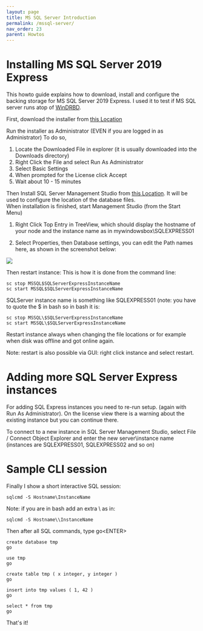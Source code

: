```yaml
---
layout: page
title: MS SQL Server Introduction
permalink: /mssql-server/
nav_order: 23
parent: Howtos
---
```


# [](#header-1) Installing MS SQL Server 2019 Express

This howto guide explains how to download, install and configure
the backing storage for MS SQL Server 2019 Express. I used it
to test if MS SQL server runs atop of [WinDRBD](https://www.github.com/LINBIT/WinDRBD).

First, download the installer from [this Location](https://www.microsoft.com/en-us/evalcenter/download-sql-server-2019)

Run the installer as Administrator (EVEN if you are logged in as Administrator)
To do so,

1. Locate the Downloaded File in explorer (it is usually downloaded into
    the Downloads directory)
2. Right Click the File and select Run As Administrator
3. Select Basic Settings
4. When prompted for the License click Accept
5. Wait about 10 - 15 minutes

Then Install SQL Server Management Studio from [this Location](https://learn.microsoft.com/en-us/sql/ssms/download-sql-server-management-studio-ssms-19?view=sql-server-ver16). It will be used to configure the location of the database files.  
When installation is finished, start Management Studio (from the Start Menu)

1. Right Click Top Entry in TreeView, which should display the hostname of your node and the instance name as in mywindowsbox\SQLEXPRESS01

2. Select Properties, then Database settings, you can edit the Path names here,
as shown in the screenshot below:

![](../../assets/images/SetPathOfMSSQLServer.png)

Then restart instance: This is how it is done from the command line:

	sc stop MSSQL$SQLServerExpressInstanceName
	sc start MSSQL$SQLServerExpressInstanceName

SQLServer instance name is something like SQLEXPRESS01
(note: you have to quote the $ in bash so in bash it is:

	sc stop MSSQL\$SQLServerExpressInstanceName
	sc start MSSQL\$SQLServerExpressInstanceName

Restart instance always when changing the file locations or
for example when disk was offline and got online again.

Note: restart is also possible via GUI: right click instance and
select restart.

# [](#header-2) Adding more SQL Server Express instances

For adding SQL Express instances you need to re-run setup.
(again with Run As Administrator). On the license view there
is a warning about the existing instance but you can continue
there.

To connect to a new instance in SQL Server Management Studio,
select File / Connect Object Explorer and enter the new
server\\instance name (instances are SQLEXPRESS01, SQLEXPRESS02 and so on)

# [](#header-2) Sample CLI session

Finally I show a short interactive SQL session:

	sqlcmd -S Hostname\InstanceName

Note: if you are in bash add an extra \ as in:

	sqlcmd -S Hostname\\InstanceName

Then after all SQL commands, type go\<ENTER\>

	create database tmp
	go

	use tmp
	go

	create table tmp ( x integer, y integer )
	go

	insert into tmp values ( 1, 42 )
	go

	select * from tmp
	go

That's it!
